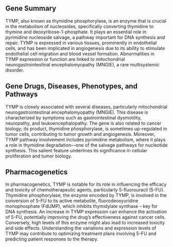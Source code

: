 ## Gene Summary
TYMP, also known as thymidine phosphorylase, is an enzyme that is crucial in the metabolism of nucleosides, specifically converting thymidine to thymine and deoxyribose-1-phosphate. It plays an essential role in pyrimidine nucleoside salvage, a pathway important for DNA synthesis and repair. TYMP is expressed in various tissues, prominently in endothelial cells, and has been implicated in angiogenesis due to its ability to stimulate endothelial cell migration and blood vessel formation. Abnormalities in TYMP expression or function are linked to mitochondrial neurogastrointestinal encephalomyopathy (MNGIE), a rare multisystemic disorder.

## Gene Drugs, Diseases, Phenotypes, and Pathways
TYMP is closely associated with several diseases, particularly mitochondrial neurogastrointestinal encephalomyopathy (MNGIE). This disease is characterized by symptoms such as gastrointestinal dysmotility, neuropathy, and leukoencephalopathy. The gene is also related to cancer biology; its product, thymidine phosphorylase, is sometimes up-regulated in tumor cells, contributing to tumor growth and angiogenesis. Moreover, TYMP pathway involvement includes pyrimidine metabolism, where it plays a role in thymidine degradation—one of the salvage pathways for nucleotide synthesis. This salient feature underlines its significance in cellular proliferation and tumor biology.

## Pharmacogenetics
In pharmacogenetics, TYMP is notable for its role in influencing the efficacy and toxicity of chemotherapeutic agents, particularly 5-fluorouracil (5-FU). Thymidine phosphorylase, the enzyme encoded by TYMP, is involved in the conversion of 5-FU to its active metabolite, fluorodeoxyuridine monophosphate (FdUMP), which inhibits thymidylate synthase – key for DNA synthesis. An increase in TYMP expression can enhance the activation of 5-FU, potentially improving the drug’s effectiveness against cancer cells. Conversely, high levels of this enzyme might also lead to increased toxicity and side effects. Understanding the variations and expression levels of TYMP may contribute to optimizing treatment plans involving 5-FU and predicting patient responses to the therapy.
